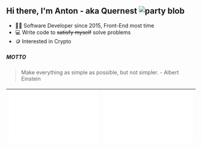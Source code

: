 ## Hi there, I'm Anton - aka Quernest <img width="30" src="https://emojis.slackmojis.com/emojis/images/1593555389/9579/blob_excited.gif?1593555389" alt="party blob" />

- 🧑‍💻 Software Developer since 2015, Front-End most time
- :computer: Write code to ~~satisfy myself~~ solve problems
- 🪙 Interested in Crypto

##### MOTTO

> Make everything as simple as possible, but not simpler. - Albert Einstein

####

|![](https://github.com/quernest/stats/blob/master/generated/overview-dark.svg)|![](https://github.com/quernest/stats/blob/master/generated/languages-dark.svg)|
|:--:|:--:|
